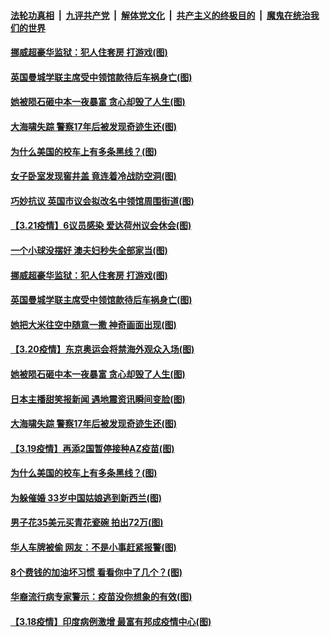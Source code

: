 

####  [法轮功真相](../../../../basic/blob/master/README.md?t=03222031) &nbsp;|&nbsp; [九评共产党](../../../../9ping.md/blob/master/README.md?t=03222031) &nbsp;|&nbsp; [解体党文化](../../../../jtdwh.md/blob/master/README.md?t=03222031)  &nbsp;|&nbsp; [共产主义的终极目的](../../../../gczydzjmd.md/blob/master/README.md?t=03222031) &nbsp;|&nbsp; [魔鬼在统治我们的世界](../../../../mgztzwmdsj.md/blob/master/README.md?t=03222031) 

#### [挪威超豪华监狱：犯人住套房 打游戏(图)](../pages/p3/966279.md?t=03222031) 

#### [英国曼城学联主席受中领馆款待后车祸身亡(图)](../pages/p3/966247.md?t=03222031) 


#### [她被陨石砸中本一夜暴富 贪心却毁了人生(图)](../pages/p3/965990.md?t=03222031) 

#### [大海啸失踪 警察17年后被发现奇迹生还(图)](../pages/p3/966106.md?t=03222031) 

#### [为什么美国的校车上有多条黑线？(图)](../pages/p3/965888.md?t=03222031) 

#### [女子卧室发现窖井盖 竟连着冷战防空洞(图)](../pages/p3/966326.md?t=03222031) 

#### [巧妙抗议 英国市议会拟改名中领馆周围街道(图)](../pages/p3/966307.md?t=03222031) 

#### [【3.21疫情】6议员感染 爱达荷州议会休会(图)](../pages/p3/966287.md?t=03222031) 

#### [一个小球没摆好 澳夫妇秒失全部家当(图)](../pages/p3/966283.md?t=03222031) 

#### [挪威超豪华监狱：犯人住套房 打游戏(图)](../pages/p3/966279.md?t=03222031) 

#### [英国曼城学联主席受中领馆款待后车祸身亡(图)](../pages/p3/966247.md?t=03222031) 

#### [她把大米往空中随意一撒 神奇画面出现(图)](../pages/p3/966225.md?t=03222031) 


#### [【3.20疫情】东京奥运会将禁海外观众入场(图)](../pages/p3/966210.md?t=03222031) 

#### [她被陨石砸中本一夜暴富 贪心却毁了人生(图)](../pages/p3/965990.md?t=03222031) 

#### [日本主播甜笑报新闻 遇地震资讯瞬间变脸(图)](../pages/p3/966126.md?t=03222031) 

#### [大海啸失踪 警察17年后被发现奇迹生还(图)](../pages/p3/966106.md?t=03222031) 

#### [【3.19疫情】再添2国暂停接种AZ疫苗(图)](../pages/p3/966099.md?t=03222031) 

#### [为什么美国的校车上有多条黑线？(图)](../pages/p3/965888.md?t=03222031) 

#### [为躲催婚 33岁中国姑娘逃到新西兰(图)](../pages/p3/966082.md?t=03222031) 

#### [男子花35美元买青花瓷碗 拍出72万(图)](../pages/p3/966076.md?t=03222031) 

#### [华人车牌被偷 网友：不是小事赶紧报警(图)](../pages/p3/966073.md?t=03222031) 

#### [8个费钱的加油坏习惯 看看你中了几个？(图)](../pages/p3/966027.md?t=03222031) 

#### [华裔流行病专家警示：疫苗没你想象的有效(图)](../pages/p3/966006.md?t=03222031) 

#### [【3.18疫情】印度病例激增 最富有邦成疫情中心(图)](../pages/p3/965974.md?t=03222031) 

